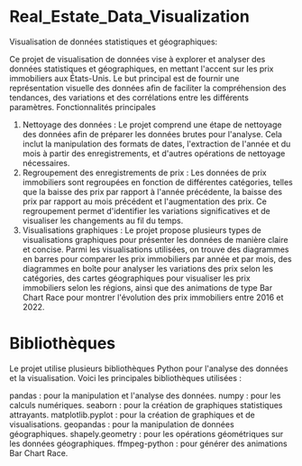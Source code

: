 # Real_Estate_Data_Visualization
Visualisation de données statistiques et géographiques:

Ce projet de visualisation de données vise à explorer et analyser des données statistiques et géographiques, en mettant l'accent sur les prix immobiliers aux États-Unis. Le but principal est de fournir une représentation visuelle des données afin de faciliter la compréhension des tendances, des variations et des corrélations entre les différents paramètres.
Fonctionnalités principales
1.	Nettoyage des données : Le projet comprend une étape de nettoyage des données afin de préparer les données brutes pour l'analyse. Cela inclut la manipulation des formats de dates, l'extraction de l'année et du mois à partir des enregistrements, et d'autres opérations de nettoyage nécessaires.
2.	Regroupement des enregistrements de prix : Les données de prix immobiliers sont regroupées en fonction de différentes catégories, telles que la baisse des prix par rapport à l'année précédente, la baisse des prix par rapport au mois précédent et l'augmentation des prix. Ce regroupement permet d'identifier les variations significatives et de visualiser les changements au fil du temps.
3.	Visualisations graphiques : Le projet propose plusieurs types de visualisations graphiques pour présenter les données de manière claire et concise. Parmi les visualisations utilisées, on trouve des diagrammes en barres pour comparer les prix immobiliers par année et par mois, des diagrammes en boîte pour analyser les variations des prix selon les catégories, des cartes géographiques pour visualiser les prix immobiliers selon les régions, ainsi que des animations de type Bar Chart Race pour montrer l'évolution des prix immobiliers entre 2016 et 2022.

# Bibliothèques

Le projet utilise plusieurs bibliothèques Python pour l'analyse des données et la visualisation. Voici les principales bibliothèques utilisées :

pandas : pour la manipulation et l'analyse des données.
numpy : pour les calculs numériques.
seaborn : pour la création de graphiques statistiques attrayants.
matplotlib.pyplot : pour la création de graphiques et de visualisations.
geopandas : pour la manipulation de données géographiques.
shapely.geometry : pour les opérations géométriques sur les données géographiques.
ffmpeg-python : pour générer des animations Bar Chart Race.

